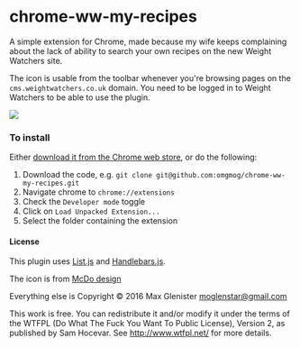 chrome-ww-my-recipes
=========================

A simple extension for Chrome, made because my wife keeps complaining about the lack of ability to search your own recipes on the new Weight Watchers site.

The icon is usable from the toolbar whenever you're browsing pages on the `cms.weightwatchers.co.uk` domain. You need to be logged in to Weight Watchers to be able to use the plugin.

![](https://i.imgur.com/ERcwcmV.png)

### To install

Either [download it from the Chrome web store](https://chrome.google.com/webstore/detail/mcebjigakimloomdokccjkdpmjkbmphd), or do the following:

  1. Download the code, e.g. `git clone git@github.com:omgmog/chrome-ww-my-recipes.git`
  2. Navigate chrome to `chrome://extensions`
  3. Check the `Developer mode` toggle
  4. Click on `Load Unpacked Extension...`
  5. Select the folder containing the extension


#### License

This plugin uses [List.js](http://www.listjs.com/) and [Handlebars.js](http://handlebarsjs.com/).

The icon is from [McDo design](http://www.iconarchive.com/show/book-icons-by-mcdo-design/Cook-Book-icon.html)

Everything else is Copyright © 2016 Max Glenister <moglenstar@gmail.com>

This work is free. You can redistribute it and/or modify it under the
terms of the WTFPL (Do What The Fuck You Want To Public License), Version 2,
as published by Sam Hocevar. See http://www.wtfpl.net/ for more details.
